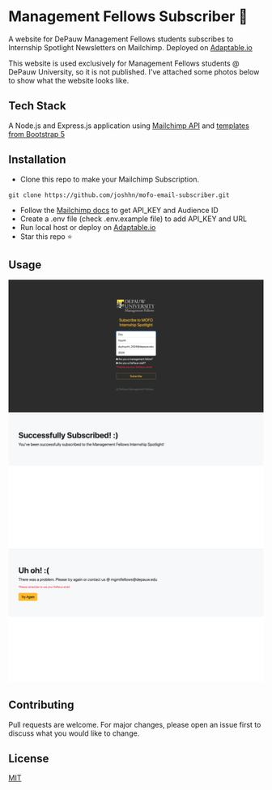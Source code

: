 # Management Fellows Subscriber 📧



A website for DePauw Management Fellows students subscribes to Internship Spotlight Newsletters on Mailchimp. Deployed on [Adaptable.io](https://adaptable.io/)

This website is used exclusively for Management Fellows students @ DePauw University, so it is not published. I've attached some photos below to show what the website looks like.

## Tech Stack

A Node.js and Express.js application using [Mailchimp API](https://mailchimp.com/developer/) and [templates from Bootstrap 5](https://getbootstrap.com/docs/5.2/examples/)

## Installation

- Clone this repo to make your Mailchimp Subscription.

```
git clone https://github.com/joshhn/mofo-email-subscriber.git
```

- Follow the [Mailchimp docs](https://mailchimp.com/developer/marketing/guides/quick-start/#generate-your-api-key) to get API_KEY and Audience ID
- Create a .env file (check .env.example file) to add API_KEY and URL
- Run local host or deploy on [Adaptable.io](https://adaptable.io/)
- Star this repo ⭐

## Usage

<img src='demo/subscribe.png' title='subscribe.html' width='' alt='subscribe page' />
<img src='demo/success.png' title='success.html' width='' alt='success page' />
<img src='demo/failure.png' title='failure.html' width='' alt='failure page' />


## Contributing

Pull requests are welcome. For major changes, please open an issue first
to discuss what you would like to change.

## License

[MIT](https://github.com/joshhn/mofo-email-subscriber/blob/main/LICENSE)
